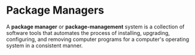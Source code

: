 # Package Managers

A **package manager** or **package-management** system is a collection of software tools that automates the process of installing, upgrading, configuring, and removing computer programs for a computer's operating system in a consistent manner.
